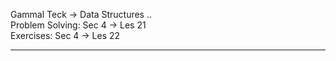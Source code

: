 Gammal Teck -> Data Structures ..  
Problem Solving: Sec 4 -> Les 21  
Exercises: Sec 4 -> Les 22

---

